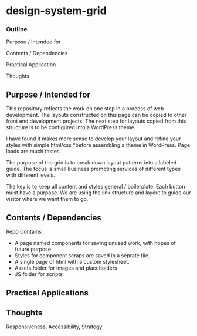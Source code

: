 # design-system-grid
### Outline
Purpose / Intended for

Contents / Dependencies

Practical Application

Thoughts

## Purpose / Intended for
This repository reflects the work on one step in a process of web development.
The layouts constructed on this page can be copied to other front end development projects.
The next step for layouts copied from this structure is to be configured into a WordPress theme.

I have found it makes more sense to develop your layout and refine your styles with simple html/css
*before assembling a theme in WordPress. Page loads are much faster. 


The purpose of the grid is to break down layout patterns into a labeled guide.
The focus is small business promoting services of different types with different levels.

The key is to keep all content and styles general / boilerplate. Each button must have a purpose.
We are using the link structure and layout to guide our visitor where we want them to go.

## Contents / Dependencies
Repo Contains:
- A page named components for saving unused work, with hopes of future purpose
- Styles for component scraps are saved in a seprate file.
- A single page of html with a custom stylesheet.
- Assets folder for images and placeholders
- JS folder for scripts

## Practical Applications

## Thoughts

Responsiveness, Accessibility, Strategy




